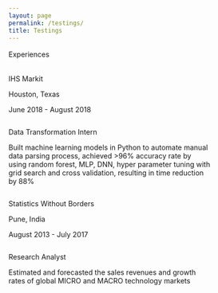 ```yaml
---
layout: page
permalink: /testings/
title: Testings
---
```

<!DOCTYPE html>
<html>
<head>
<meta name="viewport" content="width=device-width, initial-scale=1">
<style>
* {
  box-sizing: border-box;
}

/* Create two unequal columns that floats next to each other */
.column {
  float: left;
  padding: 10px;
  height: 150px; /* Should be removed. Only for demonstration */
}

.left {
  width: 35%;
}

.right {
  width: 65%;
}

/* Clear floats after the columns */
.row:after {
  content: "";
  display: table;
  clear: both;
}

.exp {
 
  font-size: 25px;
  color: #bd5d38;
  line-height: 1;
  line-height: 36px; margin-bottom: 6px;
  font-family: "Roboto Condensed",  sans-serif;
}

.exps {
 
  font-size: 25px;
  color: #bd5d38;
  line-height: 0.7;
   line-height: 36px; margin-bottom: 6px;
  font-family: 'opensans-bold', sans-serif;
  
}
.expt {
  
  text-align: center;
  
  font-size: 45px;
  line-height: 1.7;
}

.expd {

  font-size: 15px;
  
  line-height: 0.7;
}

.horizontal-line div {
    background: #bcbcbc none repeat scroll 0 0;
    height: 2px;
    margin: 0 auto;
    width: 77px;
}
.horizontal-line div.top {
    margin-bottom: 3px;
    width: 44px;
    
}


</style>
</head>
<body>

<div>
<div class="expt">Experiences</div>
	<div class="horizontal-line">
                <div class="top"></div>
                	<div class="bottom"></div>
</div>               

<p>

</p>

<div class="row">
  <div class="column left" style="background-color:#00000;">
    <p class="exp">IHS Markit</p>
    <p class="expd">Houston, Texas</p>
    <p class="expd">June 2018 - August 2018</p>
  </div>
  <div class="column right" style="background-color:#00000;">
    <p class="exps">Data Transformation Intern</p>
    <p>Built machine learning models in Python to automate manual data parsing process,
achieved >96% accuracy rate by using random forest, MLP, DNN, hyper parameter
tuning with grid search and cross validation, resulting in time reduction by 88%
</p>
  </div>
  
  <div class="column left" style="background-color:#00000;">
    <p class="exp">Statistics Without Borders</p>
    <p class="expd">Pune, India</p>
    <p class="expd">August 2013 - July 2017</p>
  </div>
  
  <div class="column right" style="background-color:#00000;">
    <p class="exps">Research Analyst</p>
    <p>Estimated and forecasted the sales revenues and growth rates of global MICRO and
MACRO technology markets</p>
  </div>
</div>

</body>
</html>
